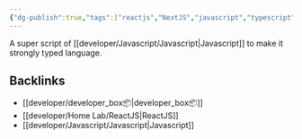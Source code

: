 ```yaml
---
{"dg-publish":true,"tags":["reactjs","NextJS","javascript","typescript"],"permalink":"/developer/typescript/typescript/","dgPassFrontmatter":true}
---
```


A super script of [[developer/Javascript/Javascript\|Javascript]] to make it strongly typed language.
## Backlinks
- [[developer/developer_box📦\|developer_box📦]]
- [[developer/Home Lab/ReactJS\|ReactJS]]
- [[developer/Javascript/Javascript\|Javascript]]